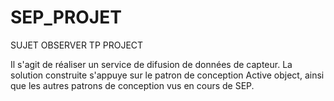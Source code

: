 # SEP_PROJET
SUJET OBSERVER TP PROJECT

Il s'agit de réaliser un service de difusion de données de capteur. La solution construite s'appuye sur le patron de conception Active object, ainsi que les autres patrons de conception vus en cours de SEP.
